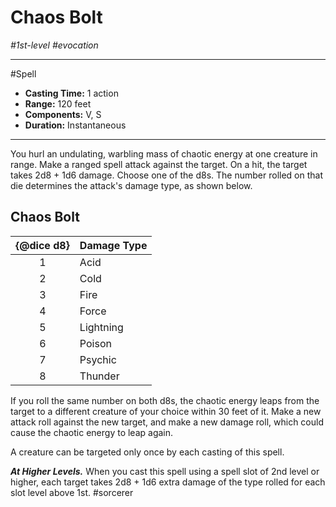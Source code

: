 # Chaos Bolt
*#1st-level #evocation*
___ 
#Spell
- **Casting Time:** 1 action
- **Range:** 120 feet
- **Components:** V, S
- **Duration:** Instantaneous
---
You hurl an undulating, warbling mass of chaotic energy at one creature in range. Make a ranged spell attack against the target. On a hit, the target takes 2d8 + 1d6 damage. Choose one of the d8s. The number rolled on that die determines the attack's damage type, as shown below.

## Chaos Bolt
| {@dice d8} | Damage Type |
|:---:|---|
| 1 | Acid |
| 2 | Cold |
| 3 | Fire |
| 4 | Force |
| 5 | Lightning |
| 6 | Poison |
| 7 | Psychic |
| 8 | Thunder |

If you roll the same number on both d8s, the chaotic energy leaps from the target to a different creature of your choice within 30 feet of it. Make a new attack roll against the new target, and make a new damage roll, which could cause the chaotic energy to leap again.

A creature can be targeted only once by each casting of this spell.

***At Higher Levels.*** When you cast this spell using a spell slot of 2nd level or higher, each target takes 2d8 + 1d6 extra damage of the type rolled for each slot level above 1st.
#sorcerer